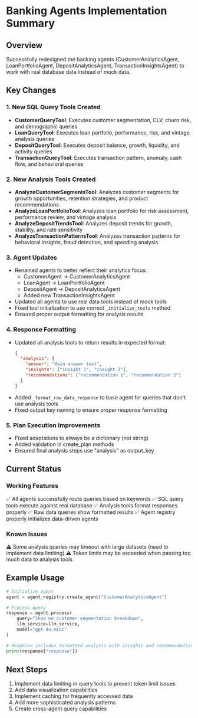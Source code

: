 # Banking Agents Implementation Summary

## Overview
Successfully redesigned the banking agents (CustomerAnalyticsAgent, LoanPortfolioAgent, DepositAnalyticsAgent, TransactionInsightsAgent) to work with real database data instead of mock data.

## Key Changes

### 1. New SQL Query Tools Created
- **CustomerQueryTool**: Executes customer segmentation, CLV, churn risk, and demographic queries
- **LoanQueryTool**: Executes loan portfolio, performance, risk, and vintage analysis queries
- **DepositQueryTool**: Executes deposit balance, growth, liquidity, and activity queries
- **TransactionQueryTool**: Executes transaction pattern, anomaly, cash flow, and behavioral queries

### 2. New Analysis Tools Created
- **AnalyzeCustomerSegmentsTool**: Analyzes customer segments for growth opportunities, retention strategies, and product recommendations
- **AnalyzeLoanPortfolioTool**: Analyzes loan portfolio for risk assessment, performance review, and vintage analysis
- **AnalyzeDepositTrendsTool**: Analyzes deposit trends for growth, stability, and rate sensitivity
- **AnalyzeTransactionPatternsTool**: Analyzes transaction patterns for behavioral insights, fraud detection, and spending analysis

### 3. Agent Updates
- Renamed agents to better reflect their analytics focus:
  - CustomerAgent → CustomerAnalyticsAgent
  - LoanAgent → LoanPortfolioAgent  
  - DepositAgent → DepositAnalyticsAgent
  - Added new TransactionInsightsAgent
- Updated all agents to use real data tools instead of mock tools
- Fixed tool initialization to use correct `_initialize_tools` method
- Ensured proper output formatting for analysis results

### 4. Response Formatting
- Updated all analysis tools to return results in expected format:
  ```json
  {
    "analysis": {
      "answer": "Main answer text",
      "insights": ["insight 1", "insight 2"],
      "recommendations": ["recommendation 1", "recommendation 2"]
    }
  }
  ```
- Added `_format_raw_data_response` to base agent for queries that don't use analysis tools
- Fixed output key naming to ensure proper response formatting

### 5. Plan Execution Improvements
- Fixed adaptations to always be a dictionary (not string)
- Added validation in create_plan methods
- Ensured final analysis steps use "analysis" as output_key

## Current Status

### Working Features
✅ All agents successfully route queries based on keywords
✅ SQL query tools execute against real database
✅ Analysis tools format responses properly
✅ Raw data queries show formatted results
✅ Agent registry properly initializes data-driven agents

### Known Issues
⚠️ Some analysis queries may timeout with large datasets (need to implement data limiting)
⚠️ Token limits may be exceeded when passing too much data to analysis tools

## Example Usage

```python
# Initialize agent
agent = agent_registry.create_agent("CustomerAnalyticsAgent")

# Process query
response = agent.process(
    query="Show me customer segmentation breakdown",
    llm_service=llm_service,
    model="gpt-4o-mini"
)

# Response includes formatted analysis with insights and recommendations
print(response["response"])
```

## Next Steps
1. Implement data limiting in query tools to prevent token limit issues
2. Add data visualization capabilities
3. Implement caching for frequently accessed data
4. Add more sophisticated analysis patterns
5. Create cross-agent query capabilities